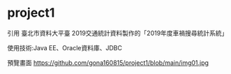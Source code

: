 # project1
引用 臺北市資料大平臺 2019交通統計資料製作的「2019年度車禍搜尋統計系統」

使用技術:Java EE、Oracle資料庫、JDBC

預覽畫面
https://github.com/gona160815/project1/blob/main/img01.jpg



